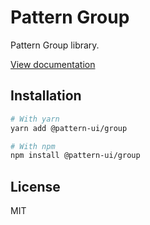 # Pattern Group

Pattern Group library.

[View documentation](https://pattern.icu/)

## Installation

```sh
# With yarn
yarn add @pattern-ui/group

# With npm
npm install @pattern-ui/group
```

## License

MIT
